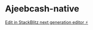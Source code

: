 # Ajeebcash-native

[Edit in StackBlitz next generation editor ⚡️](https://stackblitz.com/~/github.com/Yaqub-J/Ajeebcash-native)